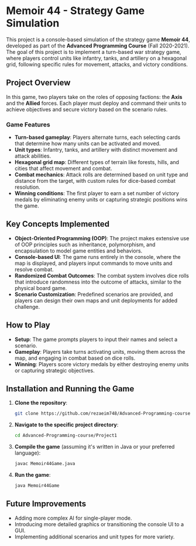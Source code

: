 
# Memoir 44 - Strategy Game Simulation

This project is a console-based simulation of the strategy game **Memoir 44**, developed as part of the **Advanced Programming Course** (Fall 2020-2021). The goal of this project is to implement a turn-based war strategy game, where players control units like infantry, tanks, and artillery on a hexagonal grid, following specific rules for movement, attacks, and victory conditions.

## Project Overview

In this game, two players take on the roles of opposing factions: the **Axis** and the **Allied** forces. Each player must deploy and command their units to achieve objectives and secure victory based on the scenario rules.

### Game Features

- **Turn-based gameplay**: Players alternate turns, each selecting cards that determine how many units can be activated and moved.
- **Unit types**: Infantry, tanks, and artillery with distinct movement and attack abilities.
- **Hexagonal grid map**: Different types of terrain like forests, hills, and cities that affect movement and combat.
- **Combat mechanics**: Attack rolls are determined based on unit type and distance from the target, with custom rules for dice-based combat resolution.
- **Winning conditions**: The first player to earn a set number of victory medals by eliminating enemy units or capturing strategic positions wins the game.

## Key Concepts Implemented

- **Object-Oriented Programming (OOP)**: The project makes extensive use of OOP principles such as inheritance, polymorphism, and encapsulation to model game entities and behaviors.
- **Console-based UI**: The game runs entirely in the console, where the map is displayed, and players input commands to move units and resolve combat.
- **Randomized Combat Outcomes**: The combat system involves dice rolls that introduce randomness into the outcome of attacks, similar to the physical board game.
- **Scenario Customization**: Predefined scenarios are provided, and players can design their own maps and unit deployments for added challenge.

## How to Play

- **Setup**: The game prompts players to input their names and select a scenario.
- **Gameplay**: Players take turns activating units, moving them across the map, and engaging in combat based on dice rolls.
- **Winning**: Players score victory medals by either destroying enemy units or capturing strategic objectives.

## Installation and Running the Game

1. **Clone the repository**:
   ```bash
   git clone https://github.com/rezaeim748/Advanced-Programming-course.git
   ```

2. **Navigate to the specific project directory**:
   ```bash
   cd Advanced-Programming-course/Project1
   ```

3. **Compile the game** (assuming it's written in Java or your preferred language):
   ```bash
   javac Memoir44Game.java
   ```

4. **Run the game**:
   ```bash
   java Memoir44Game
   ```

## Future Improvements

- Adding more complex AI for single-player mode.
- Introducing more detailed graphics or transitioning the console UI to a GUI.
- Implementing additional scenarios and unit types for more variety.

